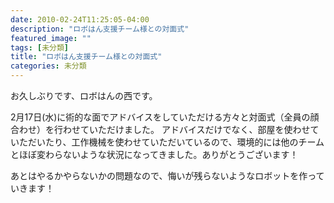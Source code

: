 ```yaml
---
date: 2010-02-24T11:25:05-04:00
description: "ロボはん支援チーム様との対面式"
featured_image: ""
tags: [未分類]
title: "ロボはん支援チーム様との対面式"
categories: 未分類
---
```


お久しぶりです、ロボはんの西です。

2月17日(水)に術的な面でアドバイスをしていただける方々と対面式（全員の顔合わせ）を行わせていただけました。
アドバイスだけでなく、部屋を使わせていただいたり、工作機械を使わせていただいているので、環境的には他のチームとほぼ変わらないような状況になってきました。ありがとうございます！

あとはやるかやらないかの問題なので、悔いが残らないようなロボットを作っていきます！
